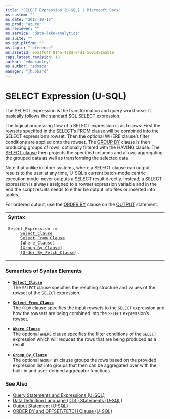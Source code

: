 ```yaml
---
title: "SELECT Expression (U-SQL) | Microsoft Docs"
ms.custom: ""
ms.date: "2017-10-16"
ms.prod: "azure"
ms.reviewer: ""
ms.service: "data-lake-analytics"
ms.suite: ""
ms.tgt_pltfrm: ""
ms.topic: "reference"
ms.assetid: 0e51f64f-814a-428d-84d1-5001451e5b16
caps.latest.revision: 18
author: "edmacauley"
ms.author: "edmaca"
manager: "jhubbard"
---
```

# SELECT Expression (U-SQL)
The SELECT expression is the transformation and query workhorse. It basically follows the standard SQL SELECT expression.  
  
The logical processing flow of a SELECT expression is as follows: First the rowsets specified in the SELECT’s FROM clause will be combined into the SELECT expression’s rowset. Then the optional WHERE clause’s filter conditions are applied onto the rowset. The [GROUP BY](../USQL/group-by-and-having-clauses-u-sql.md) clause is then producing groups of rows, optionally filtered with the HAVING clause. The [SELECT clause](../USQL/select-clause-u-sql.md) then projects the specified columns and allows aggregating the grouped data as well as transforming the selected data. 
  
Note that unlike in other systems, where a SELECT clause can output results to the user at any time, U-SQL’s current batch-mode centric execution model never outputs a SELECT result directly. Instead, a SELECT expression is always assigned to a rowset expression variable and in the end the script results needs to either be output into files or inserted into tables.  

For ordered output, use the [ORDER BY](../USQL/output-statement-u-sql.md#OBOFC) clause on the [OUTPUT](../USQL/output-statement-u-sql.md) statement.

<table><th align="left">Syntax</th><tr><td><pre>
Select_Expression :=                                                                                     
     <a href="select-clause-u-sql.md">Select_Clause</a>
     <a href="from-clause-u-sql.md">Select_From_Clause</a> 
     <a href="where-clause-u-sql.md">[Where_Clause]</a> 
     <a href="group-by-and-having-clauses-u-sql.md">[Group_By_Clause]</a> 
     <a href="order-by-and-offset-fetch-clauses-u-sql.md">[Order_By_Fetch_Clause]</a>.
</pre></td></tr></table>
  
### Semantics of Syntax Elements    
-   [**`Select_Clause`**](../USQL/select-clause-u-sql.md)  
    The `SELECT` clause specifies the resulting structure and values of the rowset of the `SELECT` expression.  
  
-   [**`Select_From_Clause`**](../USQL/from-clause-u-sql.md)  
    The `FROM` clause specifies the input rowsets to the `SELECT` expression and how the rowsets are being combined into the `SELECT` expression’s rowset.  
  
-   [**`Where_Clause`**](../USQL/where-clause-u-sql.md)   
    The optional `WHERE` clause specifies the filter conditions of the `SELECT` expression which will reduces the rows that are being produced as a result.  
  
-   [**`Group_By_Clause`**](../USQL/group-by-and-having-clauses-u-sql.md)    
    The optional `GROUP BY` clause groups the rows based on the provided expression list into groups that then can be aggregated over with the built-in and user-defined aggregator functions.  
  
 
### See Also 
* [Query Statements and Expressions (U-SQL)](../USQL/query-statements-and-expressions-u-sql.md) 
* [Data Definition Language (DDL) Statements (U-SQL)](../USQL/data-definition-language-ddl-statements-u-sql.md)   
* [Output Statement (U-SQL)](../USQL/output-statement-u-sql.md) 
* [ORDER BY and OFFSET/FETCH Clause (U-SQL)](../USQL/order-by-and-offset-fetch-clause-u-sql.md) 
 
